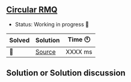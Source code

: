 ## [Circular RMQ](https://codeforces.com/problemset/problem/52/C)

- Status: Working in progress :construction: 

Solved | Solution | Time :clock11: | 
--- | --- | --- | 
:construction:  | [Source](#TODO) | XXXX ms | 

## Solution or Solution discussion